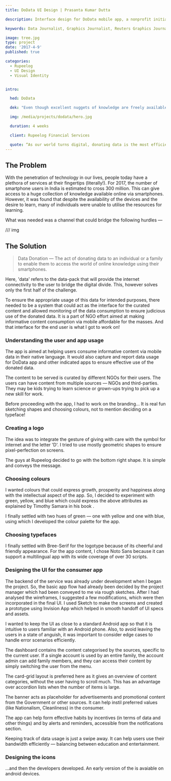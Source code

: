 ```yaml
---
title: DoData UI Design | Prasanta Kumar Dutta

description: Interface design for DoData mobile app, a nonprofit initiative to enable donation of internet access towards educational and vocational training for the underpriviledged.

keywords: Data Journalist, Graphics Journalist, Reuters Graphics Journalist, Data Visualisation Developer, Data Visualization Developer, Narrative Cartographer, User Interface Designer, User Experience Designer, Communication Designer, Data Storyteller, Information Designer, Graphic Designer, Art Director, User-centered design, UX, UI, Data Artist, Web Designer, Web Developer, Front-end Web Developer, Photographer, Traveller, Creative writer, Electronics and Communication Engineer, National Institute of Design, National Institute of Technology Durgapur, Prasanta, PrasantaKrDutta, Prasanta Kumar Dutta, Prasanta KrDutta, pkddapacific, pkd.dapacific, pkd_da_pacific, daPacific.

image: tree.jpg
type: project
date: '2017-4-9'
published: true

categories:
  - Rupeelog
  - UI Design
  - Visual Identity


intro:

  hed: DoData

  dek: "Even though excellent nuggets of knowledge are freely available on the internet, many individuals, especially the underprivileged, do not have access to it. To address the situation, DoData was envisaged — as a not for profit organization, whose main objective is to enable donation of data (internet) for the needy. I worked on the User Interface Design of the mobile app for DoData during my internship at Rupeelog in the summer of 2017."

  img: /media/projects/dodata/hero.jpg

  duration: 4 weeks

  client: Rupeelog Financial Services

  quote: “As our world turns digital, donating data is the most efficient way of donating” — dodata.org
---
```


<script>
  import Container from '$lib/components/ui/Container/index.svelte';
  import LinkButton from '$lib/components/ui/LinkButton/index.svelte';
</script>

<Container width="md">

## The Problem

With the penetration of technology in our lives, people today have a plethora of services at their fingertips (literally!). For 2017, the number of smartphone users in India is estimated to cross 300 million. This can give access to a huge collection of knowledge available online via smartphones. However, it was found that despite the availability of the devices and the desire to learn, many of individuals were unable to utilise the resources for learning.

What was needed was a channel that could bridge the following hurdles —

/// img

## The Solution

> Data Donation — The act of donating data to an individual or a family to enable them to access the world of online knowledge using their smartphones.

Here, 'data' refers to the data-pack that will provide the internet connectivity to the user to bridge the digital divide. This, however solves only the first half of the challenge.

To ensure the appropriate usage of this data for intended purposes, there needed to be a system that could act as the interface for the curated content and allowed monitoring of the data consumption to ensure judicious use of the donated data. It is a part of NGO effort aimed at making informative content consumption via mobile affordable for the masses.
And that interface for the end user is what I got to work on!

### Understanding the user and app usage

The app is aimed at helping users consume informative content via mobile data in their native language. It would also capture and report data usage for DoData app and other indicated apps to ensure effective use of the donated data.

The content to be served is curated by different NGOs for their users. The users can have content from multiple sources — NGOs and third-parties. They may be kids trying to learn science or grown-ups trying to pick up a new skill for work.

Before proceeding with the app, I had to work on the branding… It is real fun sketching shapes and choosing colours, not to mention deciding on a typeface!

### Creating a logo

The idea was to integrate the gesture of giving with care with the symbol for internet and the letter 'D'. I tried to use mostly geometric shapes to ensure pixel-perfection on screens.

The guys at Rupeelog decided to go with the bottom right shape. It is simple and conveys the message.

### Choosing colours

I wanted colours that could express growth, prosperity and happiness along with the intellectual aspect of the app. So, I decided to experiment with green, yellow, and blue which could express the above attributes as explained by Timothy Samara in his book <LinkButton label='Drawing for Graphic Design' target=_blank url='https://www.amazon.in/Drawing-Graphic-Design-Understanding-Conceptual/dp/1592537812' />.

I finally settled with two hues of green — one with yellow and one with blue, using which I developed the colour palette for the app.

### Choosing typefaces

I finally settled with Bree-Serif for the logotype because of its cheerful and friendly appearance. For the app content, I chose Noto Sans because it can support a multilingual app with its wide coverage of over 30 scripts.

### Designing the UI for the consumer app

The backend of the service was already under development when I began the project. So, the basic app flow had already been decided by the project manager which had been conveyed to me via rough sketches. After I had analysed the wireframes, I suggested a few modifications, which were then incorporated in the final UI. I used Sketch to make the screens and created a prototype using Invision App which helped in smooth handoff of UI specs and assets.

I wanted to keep the UI as close to a standard Android app so that it is intuitive to users familiar with an Android phone. Also, to avoid leaving the users in a state of anguish, it was important to consider edge cases to handle error scenarios efficiently.

The dashboard contains the content categorised by the sources, specific to the current user. If a single account is used by an entire family, the account admin can add family members, and they can access their content by simply switching the user from the menu.

The card-grid layout is preferred here as it gives an overview of content categories, without the user having to scroll much. This has an advantage over accordion lists when the number of items is large.

The banner acts as placeholder for advertisements and promotional content from the Government or other sources. It can help instil preferred values (like Nationalism, Cleanliness) in the consumer.

The app can help form effective habits by incentives (in terms of data and other things) and by alerts and reminders, accessible from the notifications section.

Keeping track of data usage is just a swipe away. It can help users use their bandwidth efficiently — balancing between education and entertainment.

### Designing the icons

…and then the developers developed.
An early version of the <LinkButton label='App' target=_blank url='https://apkpure.com/nl/do-data-dodata-platform-for-donation-of-data/com.dodata.org' /> is avaiable on android devices.

</Container>
